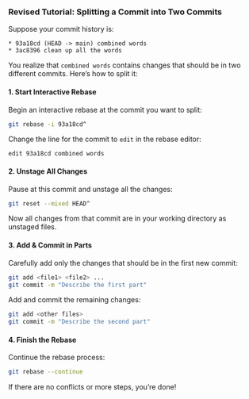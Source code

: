 ### Revised Tutorial: Splitting a Commit into Two Commits

Suppose your commit history is:

``` 
* 93a18cd (HEAD -> main) combined words
* 3ac8396 clean up all the words
```

You realize that `combined words` contains changes that should be in two different commits. Here’s how to split it:

#### 1. Start Interactive Rebase

Begin an interactive rebase at the commit you want to split:

``` bash
git rebase -i 93a18cd^
```

Change the line for the commit to `edit` in the rebase editor:

``` 
edit 93a18cd combined words
```

#### 2. Unstage All Changes

Pause at this commit and unstage all the changes:

``` bash
git reset --mixed HEAD^
```

Now all changes from that commit are in your working directory as unstaged files.

#### 3. Add & Commit in Parts

Carefully add only the changes that should be in the first new commit:

``` bash
git add <file1> <file2> ...
git commit -m "Describe the first part"
```

Add and commit the remaining changes:

``` bash
git add <other files>
git commit -m "Describe the second part"
```

#### 4. Finish the Rebase

Continue the rebase process:

``` bash
git rebase --continue
```

If there are no conflicts or more steps, you’re done!
